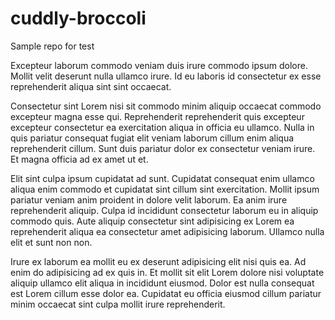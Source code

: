 # cuddly-broccoli
Sample repo for test

Excepteur laborum commodo veniam duis irure commodo ipsum dolore. Mollit velit deserunt nulla ullamco irure. Id eu laboris id consectetur ex esse reprehenderit aliqua sint sint occaecat.

Consectetur sint Lorem nisi sit commodo minim aliquip occaecat commodo excepteur magna esse qui. Reprehenderit reprehenderit quis excepteur excepteur consectetur ea exercitation aliqua in officia eu ullamco. Nulla in quis pariatur consequat fugiat elit veniam laborum cillum enim aliqua reprehenderit cillum. Sunt duis pariatur dolor ex consectetur veniam irure. Et magna officia ad ex amet ut et.

Elit sint culpa ipsum cupidatat ad sunt. Cupidatat consequat enim ullamco aliqua enim commodo et cupidatat sint cillum sint exercitation. Mollit ipsum pariatur veniam anim proident in dolore velit laborum. Ea anim irure reprehenderit aliquip. Culpa id incididunt consectetur laborum eu in aliquip commodo quis. Aute aliquip consectetur sint adipisicing ex Lorem ea reprehenderit aliqua ea consectetur amet adipisicing laborum. Ullamco nulla elit et sunt non non.

Irure ex laborum ea mollit eu ex deserunt adipisicing elit nisi quis ea. Ad enim do adipisicing ad ex quis in. Et mollit sit elit Lorem dolore nisi voluptate aliquip ullamco elit aliqua in incididunt eiusmod. Dolor est nulla consequat est Lorem cillum esse dolor ea. Cupidatat eu officia eiusmod cillum pariatur minim occaecat sint culpa mollit irure reprehenderit.
